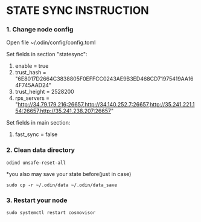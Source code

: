 # STATE SYNC INSTRUCTION

### 1. Change node config

Open file ~/.odin/config/config.toml

Set fields in section "statesync":
1. enable = true
2. trust_hash = "6E8017D2664C3838805F0EFFCC0243AE9B3ED468CD71975419AA164F745AAD24"
3. trust_height = 2528200
4. rps_servers = "http://34.79.179.216:26657,http://34.140.252.7:26657,http://35.241.221.154:26657,http://35.241.238.207:26657"

Set fields in main section:
1. fast_sync = false

### 2. Clean data directory

```shell
odind unsafe-reset-all
```

*you also may save your state before(just in case)
```shell
sudo cp -r ~/.odin/data ~/.odin/data_save
```

### 3. Restart your node

```shell
sudo systemctl restart cosmovisor
```